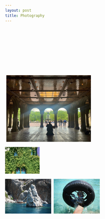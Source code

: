```yaml
---
layout: post
title: Photography
---
```


<img src="/images/flames.jpg" alt="" style="width:30%;">   <img src="/images/port2.png" alt="" style="width:30%;">   <img src="/images/print5.png" alt="" style="width:30%;">

<img src="/images/print3.png" alt="" style="width:33%;">   <img src="/images/print8.png" alt="" style="width:30.5%;">   <img src="/images/print10.png" alt="" style="width:26.5%;">

<img src="/images/print17.png" alt="" style="width:37.75%;">   <img src="/images/print27.png" alt="" style="width:15.75%;">   <img src="/images/print26.png" alt="" style="width:36.5%;"> 

<img src="/images/rhombus.png" alt="" style="width:35%;">   <img src="/images/pills.png" alt="" style="width:20%;">   <img src="/images/construction.png" alt="" style="width:35%;">


<img src="/images/print16.png" alt="" style="width:30%;">

<img src="/images/port4.png" alt="" style="width:30%;">
<img src="/images/port7.png" alt="" style="width:30%;">   

<img src="/images/doors.png" alt="" style="width:35%;">  <img src="/images/musician.jpg" alt="" style="width:55%;">

<img src="/images/ivy.jpg" alt="" style="width:22.5%;">   <img src="/images/grate.png" alt="" style="width:22.5%;">   <img src="/images/cypress.jpg" alt="" style="width:22.5%;">


<img src="/images/rock.jpg" alt="" style="width:30%;">
<img src="/images/calmwater.jpg" alt="" style="width:30%;">
<img src="/images/tire.jpg" alt="" style="width:30%;">


